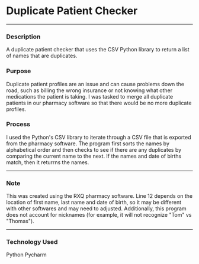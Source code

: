# Duplicate Patient Checker

---

### Description
A duplicate patient checker that uses the CSV Python library to return a list of names that are duplicates.

### Purpose
Duplicate patient profiles are an issue and can cause problems down the road, such as billing the wrong insurance or not knowing what
other medications the patient is taking. I was tasked to merge all duplicate patients in our pharmacy software so that there
would be no more duplicate profiles.

### Process
I used the Python's CSV library to iterate through a CSV file that is exported from the pharmacy software. The program first
sorts the names by alphabetical order and then checks to see if there are any duplicates by comparing the current name to the next.
If the names and date of births match, then it returrns the names.

---

### Note
This was created using the RXQ pharmacy software. Line 12 depends on the location of first name, last name and date of birth, so it
may be different with other softwares and may need to adjusted. Additionally, this program does not account for nicknames (for example,
it will not recognize "Tom" vs "Thomas").

---

### Technology Used
Python
Pycharm
